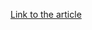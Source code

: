 [Link to the article](https://www.akamai.com/blog/security/watch-your-step-the-prevalence-of-idn-homograph-attacks)
